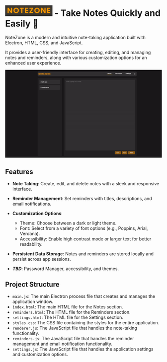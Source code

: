 ![](https://github.com/Sieep-Coding/notetaking-app-electron/blob/main/assets/imgs/notezone.png) - Take Notes Quickly and Easily 📑
========

NoteZone is a modern and intuitive note-taking application built with Electron, HTML, CSS, and JavaScript. 

It provides a user-friendly interface for creating, editing, and managing notes and reminders, along with various customization options for an enhanced user experience.

![](https://github.com/Sieep-Coding/notetaking-app-electron/blob/main/assets/imgs/notezone-v01.gif)

Features
--------

-   **Note Taking**: Create, edit, and delete notes with a sleek and responsive interface.
-   **Reminder Management**: Set reminders with titles, descriptions, and email notifications.
-   **Customization Options**:
    -   Theme: Choose between a dark or light theme.
    -   Font: Select from a variety of font options (e.g., Poppins, Arial, Verdana).
    -   Accessibility: Enable high contrast mode or larger text for better readability.
-   **Persistent Data Storage**: Notes and reminders are stored locally and persist across app sessions.

-   ***TBD***: Password Manager, accessibility, and themes.


Project Structure
-----------------

-   `main.js`: The main Electron process file that creates and manages the application window.
-   `index.html`: The main HTML file for the Notes section.
-   `reminders.html`: The HTML file for the Reminders section.
-   `settings.html`: The HTML file for the Settings section.
-   `styles.css`: The CSS file containing the styles for the entire application.
-   `renderer.js`: The JavaScript file that handles the note-taking functionality.
-   `reminders.js`: The JavaScript file that handles the reminder management and email notification functionality.
-   `settings.js`: The JavaScript file that handles the application settings and customization options.
